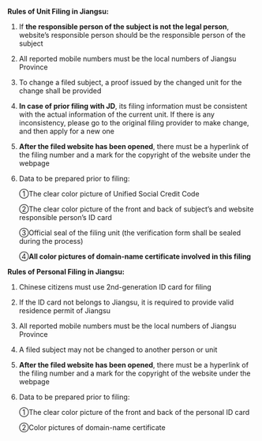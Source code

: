 **Rules of Unit Filing in Jiangsu:**

1. If **the responsible person of the subject is not the legal person**, website’s responsible person should be the responsible person of the subject

2. All reported mobile numbers must be the local numbers of Jiangsu Province

3. To change a filed subject, a proof issued by the changed unit for the change shall be provided

4. **In case of prior filing with JD**, its filing information must be consistent with the actual information of the current unit. If there is any inconsistency, please go to the original filing provider to make change, and then apply for a new one

5. **After the filed website has been opened**, there must be a hyperlink of the filing number and a mark for the copyright of the website under the webpage

6. Data to be prepared prior to filing:

   ①The clear color picture of Unified Social Credit Code

   ②The clear color picture of the front and back of subject’s and website responsible person’s ID card

   ③Official seal of the filing unit (the verification form shall be sealed during the process)

   ④**All color pictures of domain-name certificate involved in this filing**

**Rules of Personal Filing in Jiangsu:**

1. Chinese citizens must use 2nd-generation ID card for filing

2. If the ID card not belongs to Jiangsu, it is required to provide valid residence permit of Jiangsu

3. All reported mobile numbers must be the local numbers of Jiangsu Province

4. A filed subject may not be changed to another person or unit

5. **After the filed website has been opened**, there must be a hyperlink of the filing number and a mark for the copyright of the website under the webpage

6. Data to be prepared prior to filing:

   ①The clear color picture of the front and back of the personal ID card

   ②Color pictures of domain-name certificate